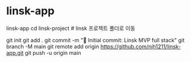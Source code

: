 # linsk-app
linsk-app
cd linsk-project     # linsk 프로젝트 폴더로 이동

git init
git add .
git commit -m "🎉 Initial commit: Linsk MVP full stack"
git branch -M main
git remote add origin https://github.com/njh1211/linsk-app.git
git push -u origin main
